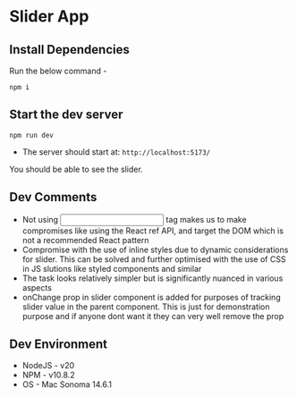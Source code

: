 # Slider App

## Install Dependencies
Run the below command -
```
npm i
```

## Start the dev server
```
npm run dev
```

- The server should start at: `http://localhost:5173/`

You should be able to see the slider.

## Dev Comments
- Not using <input> tag makes us to make compromises like using the React ref API, and target the DOM which is not a recommended React pattern
- Compromise with the use of inline styles due to dynamic considerations for slider. This can be solved and further optimised with the use of CSS in JS slutions like styled components and similar
- The task looks relatively simpler but is significantly nuanced in various aspects
- onChange prop in slider component is added for purposes of tracking slider value in the parent component. This is just for demonstration purpose and if anyone dont want it they can very well remove the prop

## Dev Environment
- NodeJS - v20
- NPM - v10.8.2
- OS - Mac Sonoma 14.6.1